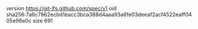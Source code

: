 version https://git-lfs.github.com/spec/v1
oid sha256:7a6c7862ecbd1eacc3bca388d4aaa93a6fe03deeaf2acf4522eaff0405e96e0c
size 691
